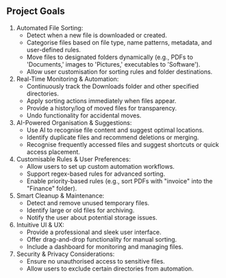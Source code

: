 ## Project Goals

1. Automated File Sorting:
   * Detect when a new file is downloaded or created.
   * Categorise files based on file type, name patterns, metadata, and user-defined rules.
   * Move files to designated folders dynamically (e.g., PDFs to 'Documents,' images to 'Pictures,' executables to 'Software').
   * Allow user customisation for sorting rules and folder destinations.
2. Real-Time Monitoring & Automation:
   * Continuously track the Downloads folder and other specified directories.
   * Apply sorting actions immediately when files appear.
   * Provide a history/log of moved files for transparency.
   * Undo functionality for accidental moves.
3. AI-Powered Organisation & Suggestions:
   * Use AI to recognise file content and suggest optimal locations.
   * Identify duplicate files and recommend deletions or merging.
   * Recognise frequently accessed files and suggest shortcuts or quick access placement.
4. Customisable Rules & User Preferences:
   * Allow users to set up custom automation workflows.
   * Support regex-based rules for advanced sorting.
   * Enable priority-based rules (e.g., sort PDFs with "invoice" into the "Finance" folder).
5. Smart Cleanup & Maintenance:
   * Detect and remove unused temporary files.
   * Identify large or old files for archiving.
   * Notify the user about potential storage issues.
6. Intuitive UI & UX:
   * Provide a professional and sleek user interface.
   * Offer drag-and-drop functionality for manual sorting.
   * Include a dashboard for monitoring and managing files.
7. Security & Privacy Considerations:
   * Ensure no unauthorised access to sensitive files.
   * Allow users to exclude certain directories from automation.
